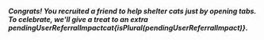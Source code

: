 ##### Congrats! You recruited a friend to help shelter cats just by opening tabs. To celebrate, we'll give a treat to an extra ${pendingUserReferralImpact} cat${isPlural(pendingUserReferralImpact)}.
